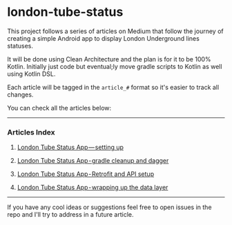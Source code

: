 # london-tube-status

This project follows a series of articles on Medium that follow the journey of creating a simple Android app to display London Underground lines statuses.

It will be done using Clean Architecture and the plan is for it to be 100% Kotlin. Initially just code but eventual;ly move gradle scripts to Kotlin as well using Kotlin DSL.

Each article will be tagged in the ``article_#`` format so it's easier to track all changes.

You can check all the articles below:

----

### Articles Index
1. [London Tube Status App — setting up](https://medium.com/@jcmsalves/london-tube-status-app-setting-up-d96149d0504b "London Tube Status App — setting up")

2. [London Tube Status App - gradle cleanup and dagger](https://medium.com/@jcmsalves/london-tube-status-app-gradle-cleanup-and-dagger-176d1e307778 "London Tube Status App - gradle cleanup and dagger")

3. [London Tube Status App - Retrofit and API setup](https://medium.com/@jcmsalves/london-tube-status-app-api-setup-b93e10dd64a "London Tube Status App - Retrofit and API setup")

4. [London Tube Status App - wrapping up the data layer](https://medium.com/@jcmsalves/london-tube-status-app-wrapping-up-the-data-layer-a2288487c209 "London Tube Status App - wrapping up the data layer")

----

If you have any cool ideas or suggestions feel free to open issues in the repo and I'll try to address in a future article.
